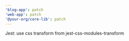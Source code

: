 ```yaml
---
'blog-app': patch
'web-app': patch
'@your-org/core-lib': patch
---
```


Jest: use css transform from jest-css-modules-transform
